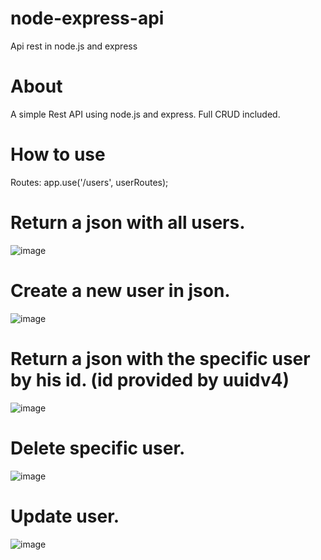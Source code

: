 # node-express-api
Api rest in node.js and express


# About
A simple Rest API using node.js and express. Full CRUD included.

# How to use

Routes:
app.use('/users', userRoutes);

# Return a json with all users.<br>
![image](https://imgur.com/BvkzEzr.png)

# Create a new user in json.<br>
![image](https://imgur.com/2C3u3BF.png)

# Return a json with the specific user by his id. (id provided by uuidv4)<br>
![image](https://imgur.com/7Al5Brt.png)

# Delete specific user.<br>
![image](https://imgur.com/VLDMnpu.png)

# Update user.<br>
![image](https://imgur.com/nfSqO84.png)
